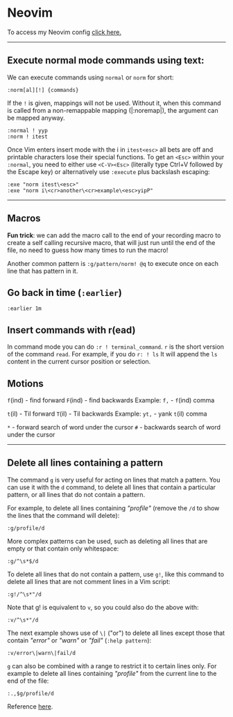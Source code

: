 # Neovim

To access my Neovim config [click here.](https://github.com/jmarcelomb/nvim)

* * *

## Execute normal mode commands using text:
We can execute commands using `normal` or `norm` for short:

```
:norm[al][!] {commands}
```

If the `!` is given, mappings will not be used. Without it, when this command is called from a non-remappable mapping (|:noremap|), the argument can be mapped anyway.

```
:normal ! yyp
:norm ! itest
```

Once Vim enters insert mode with the i in `itest<esc>` all bets are off and printable characters lose their special functions. To get an `<Esc>` within your `:normal`, you need to either use `<C-V><Esc>` (literally type Ctrl+V followed by the Escape key) or alternatively use `:execute` plus backslash escaping:

```
:exe "norm itest\<esc>"
:exe "norm i\<cr>another\<cr>example\<esc>yipP"
```

***

## Macros
**Fun trick**: we can add the macro call to the end of your recording macro to create a self calling recursive macro, that will just run until the end of the file, no need to guess how many times to run the macro! 

Another common pattern is `:g/pattern/norm! @q` to execute once on each line that has pattern in it.

## Go back in time (`:earlier`)

```
:earlier 1m
```

## Insert commands with r(ead)
In command mode you can do `:r ! terminal_command`. `r` is the short version of the command `read`.
For example, if you do `r: ! ls` It will append the `ls` content in the current cursor position or selection. 

## Motions

`f`(ind) - find forward
`F`(ind) - find backwards
Example: `f,` - `f`(ind) comma

`t`(il) - Til forward
`T`(il) - Til backwards
Example: `yt,` - yank `t`(il) comma

`*` - forward search of word under the cursor
`#` - backwards search of word under the cursor

---
## Delete all lines containing a pattern

The command `g` is very useful for acting on lines that match a pattern. You can use it with the `d` command, to delete all lines that contain a particular pattern, or all lines that do not contain a pattern.

For example, to delete all lines containing *"profile"* (remove the `/d` to show the lines that the command will delete):

```
:g/profile/d
```

More complex patterns can be used, such as deleting all lines that are empty or that contain only whitespace:

```
:g/^\s*$/d
```

To delete all lines that do not contain a pattern, use `g!`, like this command to delete all lines that are not comment lines in a Vim script:

```
:g!/^\s*"/d
```

Note that g! is equivalent to `v`, so you could also do the above with:

```
:v/^\s*"/d
```

The next example shows use of `\|` ("or") to delete all lines except those that contain *"error"* or *"warn"* or *"fail"* (`:help pattern`):

```
:v/error\|warn\|fail/d
```

`g` can also be combined with a range to restrict it to certain lines only. For example to delete all lines containing *"profile"* from the current line to the end of the file:

```
:.,$g/profile/d
```

Reference [here](https://vim.fandom.com/wiki/Delete_all_lines_containing_a_pattern).